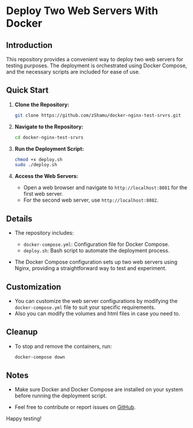 # Deploy Two Web Servers With Docker

## Introduction
This repository provides a convenient way to deploy two web servers for testing purposes. The deployment is orchestrated using Docker Compose, and the necessary scripts are included for ease of use.

## Quick Start

1. **Clone the Repository:**
   ```bash
   git clone https://github.com/zShamu/docker-nginx-test-srvrs.git
   ```

2. **Navigate to the Repository:**
   ```bash
   cd docker-nginx-test-srvrs
   ```

3. **Run the Deployment Script:**
   ```bash
   chmod +x deploy.sh
   sudo ./deploy.sh
   ```

4. **Access the Web Servers:**
   - Open a web browser and navigate to `http://localhost:8081` for the first web server.
   - For the second web server, use `http://localhost:8082`.

## Details

- The repository includes:
  - `docker-compose.yml`: Configuration file for Docker Compose.
  - `deploy.sh`: Bash script to automate the deployment process.

- The Docker Compose configuration sets up two web servers using Nginx, providing a straightforward way to test and experiment.

## Customization

- You can customize the web server configurations by modifying the `docker-compose.yml` file to suit your specific requirements.
- Also you can modify the volumes and html files in case you need to.

## Cleanup

- To stop and remove the containers, run:
  ```bash
  docker-compose down
  ```

## Notes

- Make sure Docker and Docker Compose are installed on your system before running the deployment script.

- Feel free to contribute or report issues on [GitHub](https://github.com/zShamu/docker-nginx-test-srvrs).

Happy testing!
